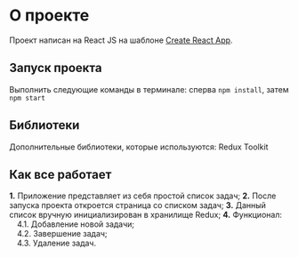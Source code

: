 # О проекте

Проект написан на React JS на шаблоне [Create React App](https://github.com/facebook/create-react-app).

## Запуск проекта

Выполнить следующие команды в терминале: сперва `npm install`, затем `npm start`

## Библиотеки

Дополнительные библиотеки, которые используются: Redux Toolkit

## Как все работает

**1.** Приложение представляет из себя простой список задач;
**2.** После запуска проекта откроется страница со списком задач;
**3.** Данный список вручную инициализирован в хранилище Redux;
**4.** Функционал:<br />
&ensp;&ensp;4.1. Добавление новой задачи;<br />
&ensp;&ensp;4.2. Завершение задач;<br />
&ensp;&ensp;4.3. Удаление задач.
